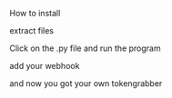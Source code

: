How to install

extract files

Click on the .py file and run the program

add your webhook

and now you got your own tokengrabber 
